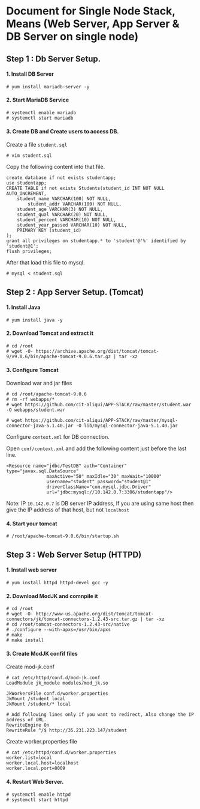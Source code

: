 # Document for Single Node Stack, Means (Web Server, App Server & DB Server on single node)

## Step 1 : Db Server Setup.

#### 1. Install DB Server
```
# yum install mariadb-server -y
```

#### 2. Start MariaDB Service
```
# systemctl enable mariadb
# systemctl start mariadb
```

#### 3. Create DB and Create users to access DB.

Create a file `student.sql`
```
# vim student.sql
```

Copy the following content into that file.
```
create database if not exists studentapp;
use studentapp;
CREATE TABLE if not exists Students(student_id INT NOT NULL AUTO_INCREMENT,
	student_name VARCHAR(100) NOT NULL,
        student_addr VARCHAR(100) NOT NULL,
	student_age VARCHAR(3) NOT NULL,
	student_qual VARCHAR(20) NOT NULL,
	student_percent VARCHAR(10) NOT NULL,
	student_year_passed VARCHAR(10) NOT NULL,
	PRIMARY KEY (student_id)
);
grant all privileges on studentapp.* to 'student'@'%' identified by 'student@1';
flush privileges;
```

After that load this file to mysql.
```
# mysql < student.sql
```

## Step 2 : App Server Setup. (Tomcat)

#### 1. Install Java
```
# yum install java -y
```

#### 2. Download Tomcat and extract it
```
# cd /root
# wget -O- https://archive.apache.org/dist/tomcat/tomcat-9/v9.0.6/bin/apache-tomcat-9.0.6.tar.gz | tar -xz
```

#### 3. Configure Tomcat

Download war and jar files
```
# cd /root/apache-tomcat-9.0.6
# rm -rf webapps/*
# wget https://github.com/cit-aliqui/APP-STACK/raw/master/student.war -O webapps/student.war

# wget https://github.com/cit-aliqui/APP-STACK/raw/master/mysql-connector-java-5.1.40.jar -O lib/mysql-connector-java-5.1.40.jar
```

Configure `context.xml` for DB connection.

Open `conf/context.xml` and add the following content just before the last line.

```
<Resource name="jdbc/TestDB" auth="Container" type="javax.sql.DataSource"
               maxActive="50" maxIdle="30" maxWait="10000"
               username="student" password="student@1"
               driverClassName="com.mysql.jdbc.Driver"
               url="jdbc:mysql://10.142.0.7:3306/studentapp"/>

```

Note: IP `10.142.0.7` is DB server IP address, If you are using same host then give the IP address of that host, but not `localhost`

#### 4. Start your tomcat
```
# /root/apache-tomcat-9.0.6/bin/startup.sh
```

## Step 3 : Web Server Setup (HTTPD)

#### 1. Install web server
```
# yum install httpd httpd-devel gcc -y
```

#### 2. Download ModJK and comnpile it
```
# cd /root
# wget -O- http://www-us.apache.org/dist/tomcat/tomcat-connectors/jk/tomcat-connectors-1.2.43-src.tar.gz | tar -xz
# cd /root/tomcat-connectors-1.2.43-src/native
# ./configure --with-apxs=/usr/bin/apxs
# make 
# make install
```

#### 3. Create ModJK confif files

Create mod-jk.conf
```
# cat /etc/httpd/conf.d/mod-jk.conf
LoadModule jk_module modules/mod_jk.so

JkWorkersFile conf.d/worker.properties
JkMount /student local
JkMount /student/* local

# Add following lines only if you want to redirect, Also change the IP address of URL.
RewriteEngine On
RewriteRule ^/$ http://35.231.223.147/student

```

Create worker.properties file
```
# cat /etc/httpd/conf.d/worker.properties 
worker.list=local
worker.local.host=localhost
worker.local.port=8009
```

#### 4. Restart Web Server.

```
# systemctl enable httpd
# systemctl start httpd
```




